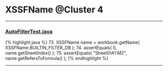 # XSSFName @Cluster 4

***

### [AutoFilterTest.java](https://searchcode.com/codesearch/view/64531325/)
{% highlight java %}
73. XSSFName name = workbook.getName( XSSFName.BUILTIN_FILTER_DB );
74. assertEquals( 0, name.getSheetIndex() );
75. assertEquals( "Sheet0!$A$1:$M$2", name.getRefersToFormula() );
{% endhighlight %}

***

